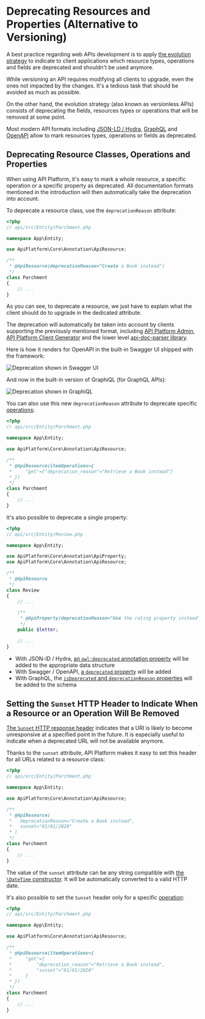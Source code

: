 # Deprecating Resources and Properties (Alternative to Versioning)

A best practice regarding web APIs development is to apply [the evolution strategy](https://philsturgeon.uk/api/2018/05/02/api-evolution-for-rest-http-apis/)
to indicate to client applications which resource types, operations and fields are deprecated and shouldn't be used anymore.

While versioning an API requires modifying all clients to upgrade, even the ones not impacted by the changes.
It's a tedious task that should be avoided as much as possible.

On the other hand, the evolution strategy (also known as versionless APIs) consists of deprecating the fields, resources
types or operations that will be removed at some point.

Most modern API formats including [JSON-LD / Hydra](content-negotiation.md), [GraphQL](graphql.md) and [OpenAPI](swagger.md)
allow to mark resources types, operations or fields as deprecated.

## Deprecating Resource Classes, Operations and Properties

When using API Platform, it's easy to mark a whole resource, a specific operation or a specific property as deprecated.
All documentation formats mentioned in the introduction will then automatically take the deprecation into account.

To deprecate a resource class, use the `deprecationReason` attribute:

```php
<?php
// api/src/Entity/Parchment.php

namespace App\Entity;

use ApiPlatform\Core\Annotation\ApiResource;

/**
 * @ApiResource(deprecationReason="Create a Book instead")
 */
class Parchment
{
    // ...
}
```

As you can see, to deprecate a resource, we just have to explain what the client should do to upgrade in the dedicated attribute.

The deprecation will automatically be taken into account by clients supporting the previously mentioned format, including
[API Platform Admin](../admin/index.md), [API Platform Client Generator](../client-generator/index.md) and the lower level
[api-doc-parser library](https://github.com/api-platform/api-doc-parser).

Here is how it renders for OpenAPI in the built-in Swagger UI shipped with the framework:

![Deprecation shown in Swagger UI](images/deprecated-swagger-ui.png)

And now in the built-in version of GraphiQL (for GraphQL APIs):

![Deprecation shown in GraphiQL](images/deprecated-graphiql.png)

You can also use this new `deprecationReason` attribute to deprecate specific [operations](operations.md):

```php
<?php
// api/src/Entity/Parchment.php

namespace App\Entity;

use ApiPlatform\Core\Annotation\ApiResource;

/**
 * @ApiResource(itemOperations={
 *     "get"={"deprecation_reason"="Retrieve a Book instead"}
 * })
 */
class Parchment
{
    // ...
}
```

It's also possible to deprecate a single property:

```php
<?php
// api/src/Entity/Review.php

namespace App\Entity;

use ApiPlatform\Core\Annotation\ApiProperty;
use ApiPlatform\Core\Annotation\ApiResource;

/**
 * @ApiResource
 */
class Review
{
    // ...

    /**
     * @ApiProperty(deprecationReason="Use the rating property instead")
     */
    public $letter;
    
    // ...
}
```

* With JSON-lD / Hydra, [an `owl:deprecated` annotation property](https://www.w3.org/TR/owl2-syntax/#Annotation_Properties) will be added to the appropriate data structure
* With Swagger / OpenAPI, [a `deprecated` property](https://swagger.io/docs/specification/2-0/paths-and-operations/) will be added
* With GraphQL, the [`isDeprecated` and `deprecationReason` properties](https://facebook.github.io/graphql/June2018/#sec-Deprecation) will be added to the schema

## Setting the `Sunset` HTTP Header to Indicate When a Resource or an Operation Will Be Removed

[The `Sunset` HTTP response header](https://tools.ietf.org/html/draft-wilde-sunset-header) indicates that a URI is likely to become unresponsive at a specified point in the future.
It is especially useful to indicate when a deprecated URL will not be available anymore.

Thanks to the `sunset` attribute, API Platform makes it easy to set this header for all URLs related to a resource class:

```php
<?php
// api/src/Entity/Parchment.php

namespace App\Entity;

use ApiPlatform\Core\Annotation\ApiResource;

/**
 * @ApiResource(
 *   deprecationReason="Create a Book instead",
 *   sunset="01/01/2020"
 * )
 */
class Parchment
{
    // ...
}
```

The value of the `sunset` attribute can be any string compatible with [the `\DateTime` constructor](http://php.net/manual/en/datetime.construct.php).
It will be automatically converted to a valid HTTP date.

It's also possible to set the `Sunset` header only for a specific [operation](operations.md):

```php
<?php
// api/src/Entity/Parchment.php

namespace App\Entity;

use ApiPlatform\Core\Annotation\ApiResource;

/**
 * @ApiResource(itemOperations={
 *     "get"={
 *         "deprecation_reason"="Retrieve a Book instead",
 *         "sunset"="01/01/2020"
 *     }
 * })
 */
class Parchment
{
    // ...
}
```
